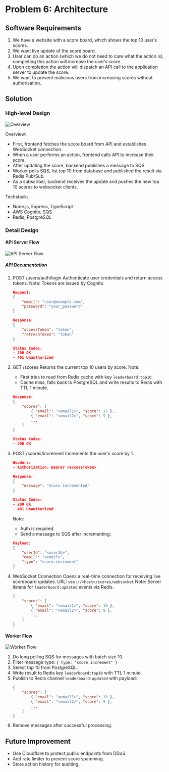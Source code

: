 # Problem 6: Architecture

## Software Requirements
1. We have a website with a score board, which shows the top 10 user’s scores.
2. We want live update of the score board.
3. User can do an action (which we do not need to care what the action is), completing this action will increase the user’s score.
4. Upon completion the action will dispatch an API call to the application server to update the score.
5. We want to prevent malicious users from increasing scores without authorisation.

## Solution

### High-level Design

![Overview](/diagrams/overview.excalidraw.png)

Overview:
- First, frontend fetches the score board from API and establishes WebSocket connection.
- When a user performs an action, frontend calls API to increase their score.
- After updating the score, backend publishes a message to SQS.
- Worker polls SQS, list top 10 from database and published the result via Redis Pub/Sub.
- As a subscriber, backend receives the update and pushes the new top 10 scores to websocket clients.

Techstack:
- Node.js, Express, TypeScript
- AWS Cognito, SQS
- Redis, PostgreSQL

### Detail Design

#### API Server Flow
![API Server Flow](/diagrams/api_server_flow.png)

##### API Documentation
1. POST /users/auth/login
Authenticate user credentials and return access tokens.
Note: Tokens are issued by Cognito.
    ```json
    Request:
    {
        "email": "user@example.com",
        "password": "your_password"
    }

    Response:
    {
        "accessToken": "token",
        "refreshToken": "token"
    }

    Status Codes:
    - 200 OK
    - 401 Unauthorized
    ```

2. GET /scores
Returns the current top 10 users by score.
Note:
    - First tries to read from Redis cache with key `leaderboard:top10`.
    - Cache miss, falls back to PostgreSQL and write results to Redis with TTL 1 minute.
    ```json
    Response:
    {
        "scores": [
            { "email": "<email1>", "score": 10 },
            { "email": "<email2>", "score": 9 },
            ...
        ]
    }

    Status Codes:
    - 200 OK
    ```

3. POST /scores/increment
Increments the user's score by 1.
    ```json
    Headers:
    - Authorization: Bearer <accessToken>

    Response:
    {
        "message": "Score incremented"
    }

    Status Codes:
    - 200 OK
    - 401 Unauthorized
    ```
    Note:
    - Auth is required.
    - Send a message to SQS after incrementing:
    ```json
    Payload:
    {
        "userId": "<userId>",
        "email": "<email>",
        "type": "score.increment"
    }
    ```

4. WebSocket Connection
Opens a real-time connection for receiving live scoreboard updates.
URL: `wss://<host>/scores/websocket`
Note: Server listens for `leaderboard:updated` events via Redis.
    ```json
    {
        "scores": [
            { "email": "<email1>", "score": 10 },
            { "email": "<email2>", "score": 9 },
            ...
        ]
    }
    ```

#### Worker Flow
![Worker Flow](/diagrams/worker_flow.png)

1. Do long polling SQS for messages with batch size 10.
2. Filter message type: ```{ type: "score.increment" }```
3. Select top 10 from PostgreSQL.
4. Write result to Redis key `leaderboard:top10` with TTL 1 minute.
5. Publish to Redis channel `leaderboard:updated` with payload:
    ```json
    {
        "scores": [
            { "email": "<email1>", "score": 10 },
            { "email": "<email2>", "score": 9 },
            ...
        ]
    }
    ```
6. Remove messages after successful processing.

## Future Improvement

- Use Cloudflare to protect public endpoints from DDoS.
- Add rate limiter to prevent score spamming.
- Store action history for auditing.
